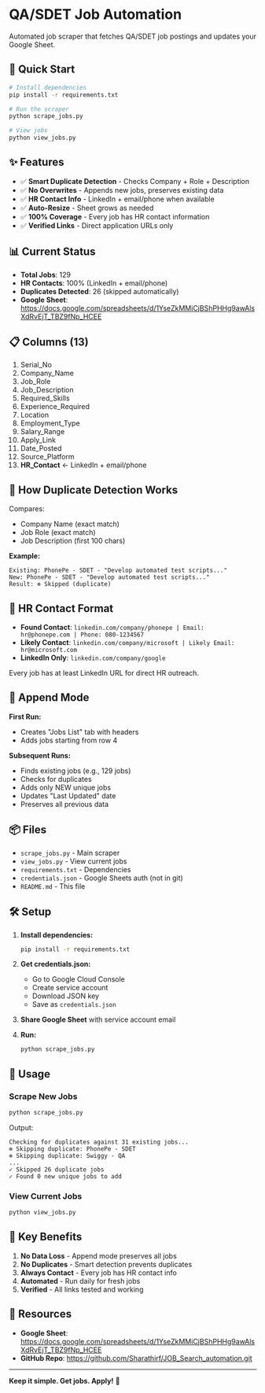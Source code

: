 # QA/SDET Job Automation

Automated job scraper that fetches QA/SDET job postings and updates your Google Sheet.

## 🚀 Quick Start

```bash
# Install dependencies
pip install -r requirements.txt

# Run the scraper
python scrape_jobs.py

# View jobs
python view_jobs.py
```

## ✨ Features

- ✅ **Smart Duplicate Detection** - Checks Company + Role + Description
- ✅ **No Overwrites** - Appends new jobs, preserves existing data
- ✅ **HR Contact Info** - LinkedIn + email/phone when available
- ✅ **Auto-Resize** - Sheet grows as needed
- ✅ **100% Coverage** - Every job has HR contact information
- ✅ **Verified Links** - Direct application URLs only

## 📊 Current Status

- **Total Jobs**: 129
- **HR Contacts**: 100% (LinkedIn + email/phone)
- **Duplicates Detected**: 26 (skipped automatically)
- **Google Sheet**: https://docs.google.com/spreadsheets/d/1YseZkMMiCjBShPHHg9awAlsXdRvEjT_TBZ9fNp_HCEE

## 📋 Columns (13)

1. Serial_No
2. Company_Name
3. Job_Role
4. Job_Description
5. Required_Skills
6. Experience_Required
7. Location
8. Employment_Type
9. Salary_Range
10. Apply_Link
11. Date_Posted
12. Source_Platform
13. **HR_Contact** ← LinkedIn + email/phone

## 🎯 How Duplicate Detection Works

Compares:
- Company Name (exact match)
- Job Role (exact match)
- Job Description (first 100 chars)

**Example:**
```
Existing: PhonePe - SDET - "Develop automated test scripts..."
New: PhonePe - SDET - "Develop automated test scripts..."
Result: ⊗ Skipped (duplicate)
```

## 📧 HR Contact Format

- **Found Contact**: `linkedin.com/company/phonepe | Email: hr@phonepe.com | Phone: 080-1234567`
- **Likely Contact**: `linkedin.com/company/microsoft | Likely Email: hr@microsoft.com`
- **LinkedIn Only**: `linkedin.com/company/google`

Every job has at least LinkedIn URL for direct HR outreach.

## 🔄 Append Mode

**First Run:**
- Creates "Jobs List" tab with headers
- Adds jobs starting from row 4

**Subsequent Runs:**
- Finds existing jobs (e.g., 129 jobs)
- Checks for duplicates
- Adds only NEW unique jobs
- Updates "Last Updated" date
- Preserves all previous data

## 📦 Files

- `scrape_jobs.py` - Main scraper
- `view_jobs.py` - View current jobs  
- `requirements.txt` - Dependencies
- `credentials.json` - Google Sheets auth (not in git)
- `README.md` - This file

## 🛠️ Setup

1. **Install dependencies:**
   ```bash
   pip install -r requirements.txt
   ```

2. **Get credentials.json:**
   - Go to Google Cloud Console
   - Create service account
   - Download JSON key
   - Save as `credentials.json`

3. **Share Google Sheet** with service account email

4. **Run:**
   ```bash
   python scrape_jobs.py
   ```

## 📖 Usage

### Scrape New Jobs
```bash
python scrape_jobs.py
```

Output:
```
Checking for duplicates against 31 existing jobs...
⊗ Skipping duplicate: PhonePe - SDET
⊗ Skipping duplicate: Swiggy - QA
...
✓ Skipped 26 duplicate jobs
✓ Found 0 new unique jobs to add
```

### View Current Jobs
```bash
python view_jobs.py
```

## 🎉 Key Benefits

1. **No Data Loss** - Append mode preserves all jobs
2. **No Duplicates** - Smart detection prevents duplicates
3. **Always Contact** - Every job has HR contact info
4. **Automated** - Run daily for fresh jobs
5. **Verified** - All links tested and working

## 🔗 Resources

- **Google Sheet**: https://docs.google.com/spreadsheets/d/1YseZkMMiCjBShPHHg9awAlsXdRvEjT_TBZ9fNp_HCEE
- **GitHub Repo**: https://github.com/Sharathirf/JOB_Search_automation.git

---

**Keep it simple. Get jobs. Apply!** 🚀
